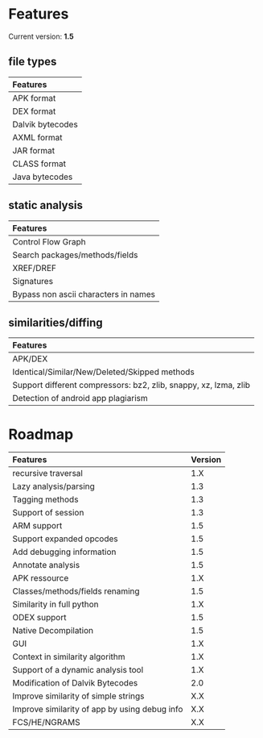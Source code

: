 

# Features #

Current version: **1.5**

## file types ##

| **Features** |
|:-------------|
| APK format |
| DEX format |
| Dalvik bytecodes |
| AXML format |
| JAR format |
| CLASS format |
| Java bytecodes |

## static analysis ##

| **Features** |
|:-------------|
| Control Flow Graph |
| Search packages/methods/fields |
| XREF/DREF |
| Signatures |
| Bypass non ascii characters in names |

## similarities/diffing ##

| **Features** |
|:-------------|
| APK/DEX |
| Identical/Similar/New/Deleted/Skipped methods |
| Support different compressors: bz2, zlib, snappy, xz, lzma, zlib |
| Detection of android app plagiarism |


# Roadmap #

| **Features** | **Version** |
|:-------------|:------------|
| recursive traversal | 1.X |
| Lazy analysis/parsing | 1.3 |
| Tagging methods | 1.3 |
| Support of session | 1.3 |
| ARM support | 1.5 |
| Support expanded opcodes | 1.5 |
| Add debugging information | 1.5 |
| Annotate analysis | 1.5 |
| APK ressource | 1.X |
| Classes/methods/fields renaming | 1.5 |
| Similarity in full python | 1.X |
| ODEX support | 1.5 |
| Native Decompilation | 1.5 |
| GUI | 1.X |
| Context in similarity algorithm | 1.X |
| Support of a dynamic analysis tool | 1.X |
| Modification of Dalvik Bytecodes | 2.0 |
| Improve similarity of simple strings | X.X |
| Improve similarity of app by using debug info | X.X |
| FCS/HE/NGRAMS | X.X |